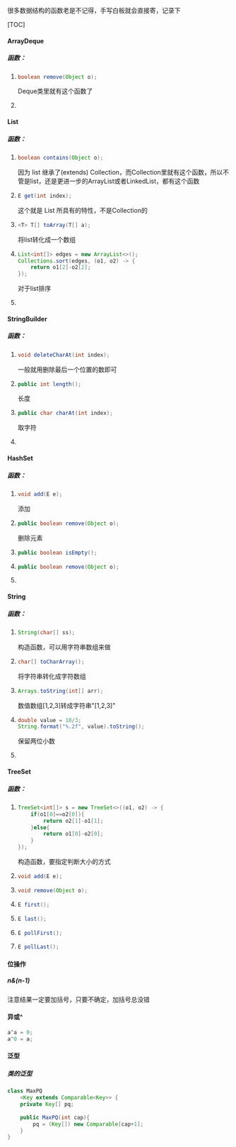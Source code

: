 很多数据结构的函数老是不记得，手写白板就会直接寄，记录下

[TOC]



#### ArrayDeque

##### 函数：

1. ```java
   boolean remove(Object o);
   ```

   Deque类里就有这个函数了

2. 





#### List

##### 函数：



1. ```java
   boolean contains(Object o);
   ```

   因为 list 继承了(extends) Collection，而Collection里就有这个函数，所以不管是list，还是更进一步的ArrayList或者LinkedList，都有这个函数

2. ```java
   E get(int index);
   ```

   这个就是 List 所具有的特性，不是Collection的

3. ```java
   <T> T[] toArray(T[] a);
   ```

   将list转化成一个数组

4. ```java
   List<int[]> edges = new ArrayList<>();
   Collections.sort(edges, (o1, o2) -> {
       return o1[2]-o2[2];
   });
   ```

   对于list排序

4. 



#### StringBuilder

##### 函数：

1. ```java
   void deleteCharAt(int index);
   ```

   一般就用删除最后一个位置的数即可

2. ```java
   public int length();
   ```

   长度

3. ```java
   public char charAt(int index);
   ```

   取字符

4. 

#### HashSet

##### 函数：

1. ```java
   void add(E e);
   ```

   添加

2. ```java
   public boolean remove(Object o);
   ```

   删除元素

3. ```java
   public boolean isEmpty();
   ```

4. ```java
   public boolean remove(Object o);
   ```

3. 



#### String

##### 函数：

1. ```java
   String(char[] ss);
   ```

   构造函数，可以用字符串数组来做

2. ```java
   char[] toCharArray();
   ```

   将字符串转化成字符数组

3. ```java
   Arrays.toString(int[] arr);
   ```

   数值数组[1,2,3]转成字符串"[1,2,3]"

4. ```java
   double value = 10/3;
   String.format("%.2f", value).toString();
   ```

   保留两位小数

4. 



#### TreeSet

##### 函数：

1. ```java
   TreeSet<int[]> s = new TreeSet<>((o1, o2) -> {
       if(o1[0]==o2[0]){
           return o2[1]-o1[1];
       }else{
           return o1[0]-o2[0];
       }
   });
   ```

   构造函数，要指定判断大小的方式

2. ```java
   void add(E e);
   ```

3. ```java
   void remove(Object o);
   ```

4. ```java
   E first();
   ```

5. ```java
   E last();
   ```

6. ```java
   E pollFirst();
   ```

7. ```java
   E pollLast();
   ```



#### 位操作

##### n&(n-1)

注意结果一定要加括号，只要不确定，加括号总没错



#### 异或^

```java
a^a = 0;
a^0 = a;
```



#### 泛型

##### 类的泛型

```java
class MaxPQ
    <Key extends Comparable<Key>> {
    private Key[] pq;
    
    public MaxPQ(int cap){
        pq = (Key[]) new Comparable[cap+1];
    }
}
```

